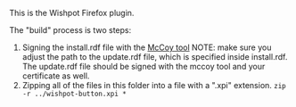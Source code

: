 This is the Wishpot Firefox plugin.

The "build" process is two steps: 

1. Signing the install.rdf file with the [McCoy tool](https://developer.mozilla.org/en/McCoy)
  NOTE: make sure you adjust the path to the update.rdf file, which is specified inside install.rdf.  The update.rdf file should be signed with the mccoy tool and your certificate as well.
2. Zipping all of the files in this folder into a file with a ".xpi" extension. 
  `zip -r ../wishpot-button.xpi *`


